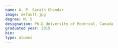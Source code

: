 ```yaml
---
name: A. P. Sarath Chandar
image: default.jpg
degree: M. S
designation: Ph.D University of Montreal, Canada
graduated year: 2015
bio:
type: alumni
---
```

